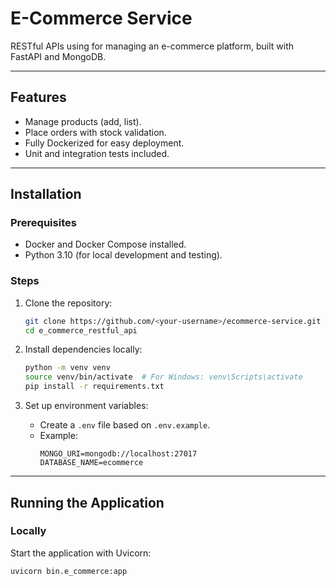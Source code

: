 # E-Commerce Service

RESTful APIs using for managing an e-commerce platform, built with FastAPI and MongoDB.

---

## Features
- Manage products (add, list).
- Place orders with stock validation.
- Fully Dockerized for easy deployment.
- Unit and integration tests included.

---

## Installation

### Prerequisites
- Docker and Docker Compose installed.
- Python 3.10 (for local development and testing).

### Steps
1. Clone the repository:
    ```bash
    git clone https://github.com/<your-username>/ecommerce-service.git
    cd e_commerce_restful_api
    ```

2. Install dependencies locally:
    ```bash
    python -m venv venv
    source venv/bin/activate  # For Windows: venv\Scripts\activate
    pip install -r requirements.txt
    ```

3. Set up environment variables:
    - Create a `.env` file based on `.env.example`.
    - Example:
        ```plaintext
        MONGO_URI=mongodb://localhost:27017
        DATABASE_NAME=ecommerce
        ```

---

## Running the Application

### Locally
Start the application with Uvicorn:
```bash
uvicorn bin.e_commerce:app
